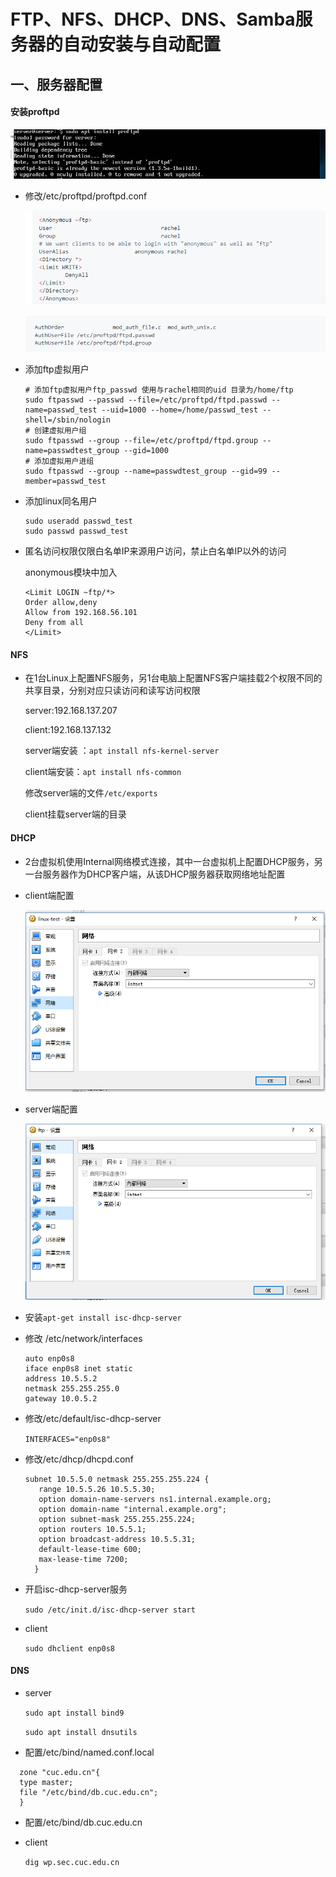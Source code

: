 # FTP、NFS、DHCP、DNS、Samba服务器的自动安装与自动配置

## 一、服务器配置

#### 安装proftpd

  ![](2.png)

- 修改/etc/proftpd/proftpd.conf

  ![](1.png)

  ![](4.png)

- 添加ftp虚拟用户

  ```
  # 添加ftp虚拟用户ftp_passwd 使用与rachel相同的uid 目录为/home/ftp
  sudo ftpasswd --passwd --file=/etc/proftpd/ftpd.passwd --name=passwd_test --uid=1000 --home=/home/passwd_test --shell=/sbin/nologin
  # 创建虚拟用户组
  sudo ftpasswd --group --file=/etc/proftpd/ftpd.group --name=passwdtest_group --gid=1000
  # 添加虚拟用户进组
  sudo ftpasswd --group --name=passwdtest_group --gid=99 --member=passwd_test
  ```

- 添加linux同名用户

  ```
  sudo useradd passwd_test
  sudo passwd passwd_test
  ```

- 匿名访问权限仅限白名单IP来源用户访问，禁止白名单IP以外的访问

  anonymous模块中加入
  ```
  <Limit LOGIN ~ftp/*>
  Order allow,deny
  Allow from 192.168.56.101
  Deny from all
  </Limit>
  ```

#### NFS

- 在1台Linux上配置NFS服务，另1台电脑上配置NFS客户端挂载2个权限不同的共享目录，分别对应只读访问和读写访问权限

  server:192.168.137.207

  client:192.168.137.132

  server端安装 ：```apt install nfs-kernel-server```

  client端安装：```apt install nfs-common```

  修改server端的文件```/etc/exports```

  client挂载server端的目录

#### DHCP

- 2台虚拟机使用Internal网络模式连接，其中一台虚拟机上配置DHCP服务，另一台服务器作为DHCP客户端，从该DHCP服务器获取网络地址配置

- client端配置

  ![](6.png)

- server端配置

  ![](7.png)

- 安装```apt-get install isc-dhcp-server```

- 修改 /etc/network/interfaces

   ```
   auto enp0s8
   iface enp0s8 inet static
   address 10.5.5.2
   netmask 255.255.255.0
   gateway 10.0.5.2
   ```

- 修改/etc/default/isc-dhcp-server

  ```INTERFACES="enp0s8"```
- 修改/etc/dhcp/dhcpd.conf

  ```
  subnet 10.5.5.0 netmask 255.255.255.224 {
     range 10.5.5.26 10.5.5.30;
     option domain-name-servers ns1.internal.example.org;
     option domain-name "internal.example.org";
     option subnet-mask 255.255.255.224;
     option routers 10.5.5.1;
     option broadcast-address 10.5.5.31;
     default-lease-time 600;
     max-lease-time 7200;
    }
    ```

- 开启isc-dhcp-server服务

  ```sudo /etc/init.d/isc-dhcp-server start```

- client

  ```sudo dhclient enp0s8```

#### DNS

- server

  ```sudo apt install bind9```

  ```sudo apt install dnsutils```

- 配置/etc/bind/named.conf.local

```
  zone "cuc.edu.cn"{
  type master;
  file "/etc/bind/db.cuc.edu.cn";
  }
  ```

- 配置/etc/bind/db.cuc.edu.cn

- client

  ```dig wp.sec.cuc.edu.cn```
